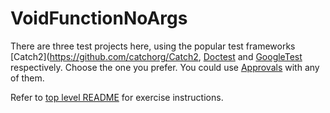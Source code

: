 VoidFunctionNoArgs
==================

There are three test projects here, using the popular test frameworks [Catch2](https://github.com/catchorg/Catch2, [Doctest](https://github.com/doctest/doctest) and [GoogleTest](http://google.github.io/googletest/) respectively. Choose the one you prefer. You could use [Approvals](https://approvaltestscpp.readthedocs.io/en/latest/index.html) with any of them.

Refer to [top level README](../README.md) for exercise instructions.

